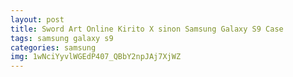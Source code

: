 ```yaml
---
layout: post
title: Sword Art Online Kirito X sinon Samsung Galaxy S9 Case
tags: samsung galaxy s9
categories: samsung
img: 1wNciYyvlWGEdP407_QBbY2npJAj7XjWZ
---
```


